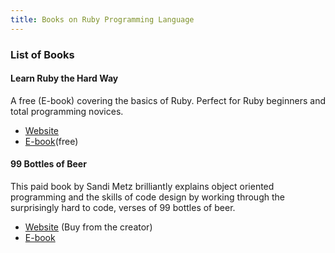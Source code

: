 ```yaml
---
title: Books on Ruby Programming Language
---
```

 
 ### List of Books
 
 #### Learn Ruby the Hard Way
 
 A free (E-book) covering the basics of Ruby. Perfect for Ruby beginners and total programming novices.
 
- [Website](https://learnrubythehardway.org/)
- [E-book](https://learnrubythehardway.org/book/)(free)
 
#### 99 Bottles of Beer

This paid book by Sandi Metz brilliantly explains object oriented programming and the skills of code design by working through the surprisingly hard to code, verses of 99 bottles of beer. 

- [Website](https://www.sandimetz.com/99bottles/) (Buy from the creator)
- [E-book](https://sandimetz.dpdcart.com/)
